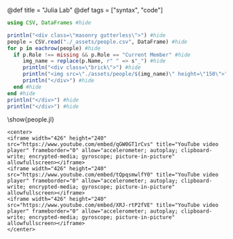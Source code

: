 @def title = "Julia Lab"
@def tags = ["syntax", "code"]



```julia:people.jl 
using CSV, DataFrames #hide

println("<div class=\"masonry gutterless\">") #hide
people = CSV.read("./_assets/people.csv", DataFrame) #hide
for p in eachrow(people) #hide
  if p.Role !== missing && p.Role == "Current Member" #hide
     img_name = replace(p.Name, r" " => s"_") #hide
     println("<div class=\"brick\">") #hide
     println("<img src=\"./assets/people/$(img_name)\" height=\"150\">") #hide
     println("</div>") #hide
  end #hide
end #hide
println("</div>") #hide
println("</div>") #hide
```

\show{people.jl}



<!--~~~-->
<!--<div class="masonry gutterless">-->
<!--      <div class="brick">-->
<!--        <img width="100" hight="100" src="/assets/people/Alan_Edelman" alt="Alan Edelman" title="Alan Edelman">-->
<!--      </div>-->
<!--      <div class="brick">-->
<!--        <img width="100" hight="100" src="/assets/people/Alan_Edelman" alt="Alan Edelman" title="Alan Edelman">-->
<!--      </div>-->
<!--      <div class="brick">-->
<!--        <img width="100" hight="100" src="/assets/people/Alan_Edelman" alt="Alan Edelman" title="Alan Edelman">-->
<!--      </div>-->
<!--      <div class="brick">-->
<!--        <img width="100" hight="100" src="/assets/people/Alan_Edelman" alt="Alan Edelman" title="Alan Edelman">-->
<!--      </div>-->
<!--      <div class="brick">-->
<!--        <img width="100" hight="100" src="/assets/people/Alan_Edelman" alt="Alan Edelman" title="Alan Edelman">-->
<!--      </div>-->
<!--      <div class="brick">-->
<!--        <img width="100" hight="100" src="/assets/people/Alan_Edelman" alt="Alan Edelman" title="Alan Edelman">-->
<!--      </div>-->
<!--      <div class="brick">-->
<!--        <img width="100" hight="100" src="/assets/people/Alan_Edelman" alt="Alan Edelman" title="Alan Edelman">-->
<!--      </div>-->
<!--      <div class="brick">-->
<!--        <img width="100" hight="100" src="/assets/people/Alan_Edelman" alt="Alan Edelman" title="Alan Edelman">-->
<!--      </div>-->
<!--</div>-->
<!--~~~-->

<!--~~~-->
<!--<center>-->
<!--<iframe width="426" height="240" src="https://www.youtube.com/embed/qGW0GT1rCvs" title="YouTube video player" frameborder="0" allow="accelerometer; autoplay; clipboard-write; encrypted-media; gyroscope; picture-in-picture" allowfullscreen></iframe>-->
<!--<iframe width="426" height="240" src="https://www.youtube.com/embed/tQpqsmwlfY0" title="YouTube video player" frameborder="0" allow="accelerometer; autoplay; clipboard-write; encrypted-media; gyroscope; picture-in-picture" allowfullscreen></iframe>-->
<!--<iframe width="426" height="240" src="https://www.youtube.com/embed/XRJ-rtP2fVE" title="YouTube video player" frameborder="0" allow="accelerometer; autoplay; clipboard-write; encrypted-media; gyroscope; picture-in-picture" allowfullscreen></iframe>-->
<!--<iframe width="426" height="240" src="https://www.youtube.com/embed/tQpqsmwlfY0" title="YouTube video player" frameborder="0" allow="accelerometer; autoplay; clipboard-write; encrypted-media; gyroscope; picture-in-picture" allowfullscreen></iframe>-->
<!--</center>-->
<!--~~~-->


~~~
<center>
<iframe width="426" height="240" src="https://www.youtube.com/embed/qGW0GT1rCvs" title="YouTube video player" frameborder="0" allow="accelerometer; autoplay; clipboard-write; encrypted-media; gyroscope; picture-in-picture" allowfullscreen></iframe>
<iframe width="426" height="240" src="https://www.youtube.com/embed/tQpqsmwlfY0" title="YouTube video player" frameborder="0" allow="accelerometer; autoplay; clipboard-write; encrypted-media; gyroscope; picture-in-picture" allowfullscreen></iframe>
<iframe width="426" height="240" src="https://www.youtube.com/embed/XRJ-rtP2fVE" title="YouTube video player" frameborder="0" allow="accelerometer; autoplay; clipboard-write; encrypted-media; gyroscope; picture-in-picture" allowfullscreen></iframe>
</center>
~~~

